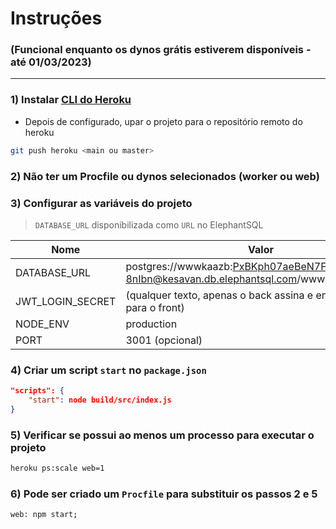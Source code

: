 # Instruções
### (Funcional enquanto os dynos grátis estiverem disponíveis - até 01/03/2023)
---

### 1) Instalar [CLI do Heroku](https://devcenter.heroku.com/articles/heroku-cli)
-  Depois de configurado, upar o projeto para o repositório remoto do heroku
```bash
git push heroku <main ou master>
```

### 2) Não ter um Procfile ou dynos selecionados (worker ou web)

### 3) Configurar as variáveis do projeto
> `DATABASE_URL` disponibilizada como `URL` no ElephantSQL

| Nome | Valor |
| ---- | ----- |
| DATABASE_URL | postgres://wwwkaazb:PxBKph07aeBeN7FBx6donkgd2l-8nIbn@kesavan.db.elephantsql.com/wwwkaazb |
| JWT_LOGIN_SECRET | (qualquer texto, apenas o back assina e envia o token para o front) |
| NODE_ENV | production |
| PORT | 3001 (opcional) |

### 4) Criar um script `start` no `package.json`
```json
"scripts": {
	"start": node build/src/index.js
}
```
### 5) Verificar se possui ao menos um processo para executar o projeto
```bash
heroku ps:scale web=1
```

### 6) Pode ser criado um `Procfile` para substituir os passos 2 e 5
```bash
web: npm start;
```

